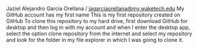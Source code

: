 Jaziel Alejandro Garcia Orellana / jagarciaorellana@my.waketech.edu
My GitHub account has my first name
This is my first repository created on GitHub
To clone this repository to my hard drive, first download GitHub for desktop and then log in with my account and when I enter the desktop app, select the option clone repository from the internet and select my repository and look for the folder in my file explorer in which I was going to clone it.
